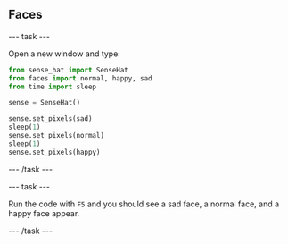 ## Faces

--- task ---

Open a new window and type:

```python
from sense_hat import SenseHat
from faces import normal, happy, sad
from time import sleep

sense = SenseHat()

sense.set_pixels(sad)
sleep(1)
sense.set_pixels(normal)
sleep(1)
sense.set_pixels(happy)
```

--- /task ---

--- task ---

Run the code with `F5` and you should see a sad face, a normal face, and a happy face appear.

--- /task ---
